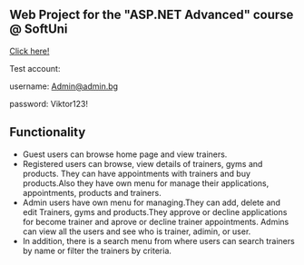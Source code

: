## Web Project for the "ASP.NET Advanced" course @ SoftUni 

<a href="http://bit.ly/Bestgymsite">Click here!</a>

Test account:

username: Admin@admin.bg

password: Viktor123!

## Functionality

* Guest users can browse home page and view trainers.
* Registered users can browse, view details of trainers, gyms and products. They can have appointments with trainers and buy products.Also they have own menu for manage their applications, appointments, products and trainers.
* Admin users have own menu for managing.They can add, delete and edit Trainers, gyms and products.They approve or decline applications for become trainer and aprove or decline trainer appointments. Admins can view all the users and see who is trainer, adimin, or user.
* In addition, there is a search menu from where users can search trainers by name or filter the trainers by criteria.








